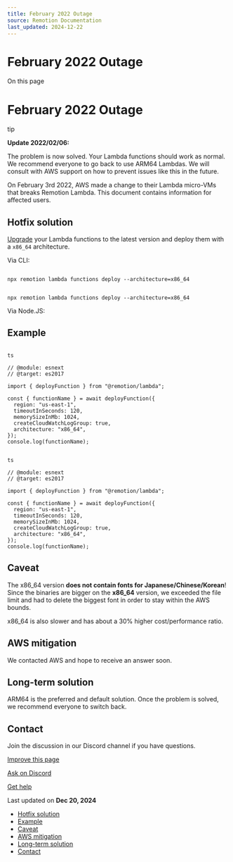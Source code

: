 ```yaml
---
title: February 2022 Outage
source: Remotion Documentation
last_updated: 2024-12-22
---
```


# February 2022 Outage

On this page

# February 2022 Outage

tip

**Update 2022/02/06:**

The problem is now solved. Your Lambda functions should work as normal. We recommend everyone to go back to use ARM64 Lambdas. We will consult with AWS support on how to prevent issues like this in the future.

On February 3rd 2022, AWS made a change to their Lambda micro-VMs that breaks Remotion Lambda. This document contains information for affected users.

## Hotfix solution [​](\#hotfix-solution "Direct link to Hotfix solution")

[Upgrade](/docs/lambda/upgrading) your Lambda functions to the latest version and deploy them with a `x86_64` architecture.

Via CLI:

```

npx remotion lambda functions deploy --architecture=x86_64
```

```

npx remotion lambda functions deploy --architecture=x86_64
```

Via Node.JS:

## Example [​](\#example "Direct link to Example")

```

ts

// @module: esnext
// @target: es2017

import { deployFunction } from "@remotion/lambda";

const { functionName } = await deployFunction({
  region: "us-east-1",
  timeoutInSeconds: 120,
  memorySizeInMb: 1024,
  createCloudWatchLogGroup: true,
  architecture: "x86_64",
});
console.log(functionName);
```

```

ts

// @module: esnext
// @target: es2017

import { deployFunction } from "@remotion/lambda";

const { functionName } = await deployFunction({
  region: "us-east-1",
  timeoutInSeconds: 120,
  memorySizeInMb: 1024,
  createCloudWatchLogGroup: true,
  architecture: "x86_64",
});
console.log(functionName);
```

## Caveat [​](\#caveat "Direct link to Caveat")

The x86\_64 version **does not contain fonts for Japanese/Chinese/Korean**! Since the binaries are bigger on the **x86\_64** version, we exceeded the file limit and had to delete the biggest font in order to stay within the AWS bounds.

x86\_64 is also slower and has about a 30% higher cost/performance ratio.

## AWS mitigation [​](\#aws-mitigation "Direct link to AWS mitigation")

We contacted AWS and hope to receive an answer soon.

## Long-term solution [​](\#long-term-solution "Direct link to Long-term solution")

ARM64 is the preferred and default solution. Once the problem is solved, we recommend everyone to switch back.

## Contact [​](\#contact "Direct link to Contact")

Join the discussion in our Discord channel if you have questions.

[Improve this page](https://github.com/remotion-dev/remotion/edit/main/packages/docs/docs/lambda/feb-2022-outage.mdx)

[Ask on Discord](https://remotion.dev/discord)

[Get help](/docs/get-help)

Last updated on **Dec 20, 2024**

- [Hotfix solution](#hotfix-solution)
- [Example](#example)
- [Caveat](#caveat)
- [AWS mitigation](#aws-mitigation)
- [Long-term solution](#long-term-solution)
- [Contact](#contact)
